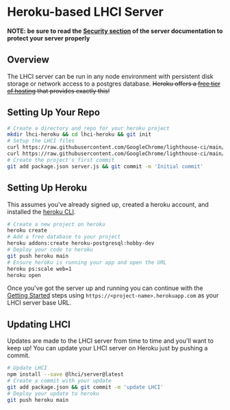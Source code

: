 # Heroku-based LHCI Server

**NOTE: be sure to read the [Security section](../../server.md#Security) of the server documentation to protect your server properly**

## Overview

The LHCI server can be run in any node environment with persistent disk storage or network access to a postgres database. <del>Heroku offers a [free tier of hosting](https://www.heroku.com/pricing) that provides exactly this!</del>

## Setting Up Your Repo

```bash
# Create a directory and repo for your heroku project
mkdir lhci-heroku && cd lhci-heroku && git init
# Setup the LHCI files
curl https://raw.githubusercontent.com/GoogleChrome/lighthouse-ci/main/docs/recipes/heroku-server/package.json > package.json
curl https://raw.githubusercontent.com/GoogleChrome/lighthouse-ci/main/docs/recipes/heroku-server/server.js > server.js
# Create the project's first commit
git add package.json server.js && git commit -m 'Initial commit'
```

## Setting Up Heroku

This assumes you've already signed up, created a heroku account, and installed the [heroku CLI](https://devcenter.heroku.com/articles/heroku-cli).

```bash
# Create a new project on heroku
heroku create
# Add a free database to your project
heroku addons:create heroku-postgresql:hobby-dev
# Deploy your code to heroku
git push heroku main
# Ensure heroku is running your app and open the URL
heroku ps:scale web=1
heroku open
```

Once you've got the server up and running you can continue with the [Getting Started](../../getting-started.md#The-Lighthouse-CI-Server) steps using `https://<project-name>.herokuapp.com` as your LHCI server base URL.

## Updating LHCI

Updates are made to the LHCI server from time to time and you'll want to keep up! You can update your LHCI server on Heroku just by pushing a commit.

```bash
# Update LHCI
npm install --save @lhci/server@latest
# Create a commit with your update
git add package.json && git commit -m 'update LHCI'
# Deploy your update to heroku
git push heroku main
```
